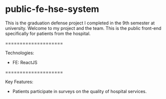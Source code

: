 # public-fe-hse-system
This is the graduation defense project I completed in the 9th semester at university. Welcome to my project and the team. This is the public front-end specifically for patients from the hospital.

====================

Technologies:
- FE: ReactJS

====================

Key Features: 
- Patients participate in surveys on the quality of hospital services.
